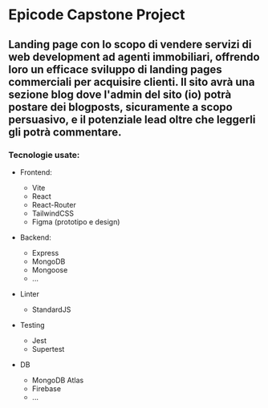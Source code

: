 # Epicode Capstone Project

## Landing page con lo scopo di vendere servizi di web development ad agenti immobiliari, offrendo loro un efficace sviluppo di landing pages commerciali per acquisire clienti. Il sito avrà una sezione blog dove l'admin del sito (io) potrà postare dei blogposts, sicuramente a scopo persuasivo, e il potenziale lead oltre che leggerli gli potrà commentare.

### Tecnologie usate:
- Frontend:
    - Vite
    - React
    - React-Router
    - TailwindCSS
    - Figma (prototipo e design)
- Backend: 
    - Express
    - MongoDB
    - Mongoose
    - ...

- Linter
    - StandardJS

- Testing
    - Jest
    - Supertest

- DB
    - MongoDB Atlas
    - Firebase
    - ...

